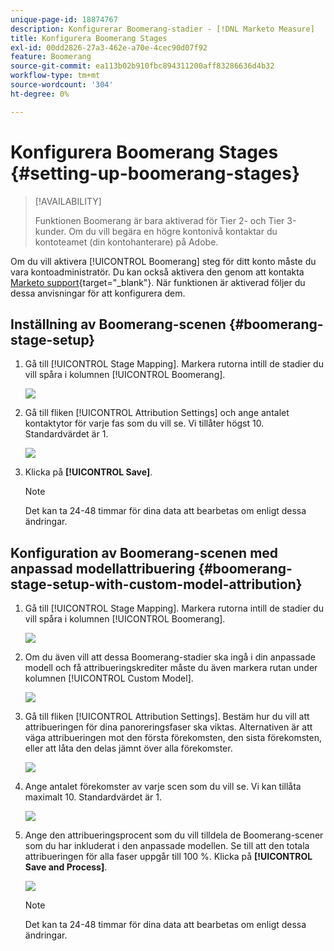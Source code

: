 ```yaml
---
unique-page-id: 18874767
description: Konfigurerar Boomerang-stadier - [!DNL Marketo Measure]
title: Konfigurera Boomerang Stages
exl-id: 00dd2826-27a3-462e-a70e-4cec90d07f92
feature: Boomerang
source-git-commit: ea113b02b910fbc894311200aff83286636d4b32
workflow-type: tm+mt
source-wordcount: '304'
ht-degree: 0%

---
```


# Konfigurera Boomerang Stages {#setting-up-boomerang-stages}

>[!AVAILABILITY]
>
>Funktionen Boomerang är bara aktiverad för Tier 2- och Tier 3-kunder. Om du vill begära en högre kontonivå kontaktar du kontoteamet (din kontohanterare) på Adobe.

Om du vill aktivera [!UICONTROL Boomerang] steg för ditt konto måste du vara kontoadministratör. Du kan också aktivera den genom att kontakta [Marketo support](https://nation.marketo.com/t5/support/ct-p/Support){target="_blank"}. När funktionen är aktiverad följer du dessa anvisningar för att konfigurera dem.

## Inställning av Boomerang-scenen {#boomerang-stage-setup}

1. Gå till [!UICONTROL Stage Mapping]. Markera rutorna intill de stadier du vill spåra i kolumnen [!UICONTROL Boomerang].

   ![](assets/1-2.png)

1. Gå till fliken [!UICONTROL Attribution Settings] och ange antalet kontaktytor för varje fas som du vill se. Vi tillåter högst 10. Standardvärdet är 1.

   ![](assets/2-2.png)

1. Klicka på **[!UICONTROL Save]**.

   >[!NOTE]
   >
   >Det kan ta 24-48 timmar för dina data att bearbetas om enligt dessa ändringar.

## Konfiguration av Boomerang-scenen med anpassad modellattribuering {#boomerang-stage-setup-with-custom-model-attribution}

1. Gå till [!UICONTROL Stage Mapping]. Markera rutorna intill de stadier du vill spåra i kolumnen [!UICONTROL Boomerang].

   ![](assets/3-1.png)

1. Om du även vill att dessa Boomerang-stadier ska ingå i din anpassade modell och få attribueringskrediter måste du även markera rutan under kolumnen [!UICONTROL Custom Model].

   ![](assets/4-1.png)

1. Gå till fliken [!UICONTROL Attribution Settings]. Bestäm hur du vill att attribueringen för dina panoreringsfaser ska viktas. Alternativen är att väga attribueringen mot den första förekomsten, den sista förekomsten, eller att låta den delas jämnt över alla förekomster.

   ![](assets/5-1.png)

1. Ange antalet förekomster av varje scen som du vill se. Vi kan tillåta maximalt 10. Standardvärdet är 1.

   ![](assets/6-1.png)

1. Ange den attribueringsprocent som du vill tilldela de Boomerang-scener som du har inkluderat i den anpassade modellen. Se till att den totala attribueringen för alla faser uppgår till 100 %. Klicka på **[!UICONTROL Save and Process]**.

   ![](assets/7-1.png)

   >[!NOTE]
   >
   >Det kan ta 24-48 timmar för dina data att bearbetas om enligt dessa ändringar.
